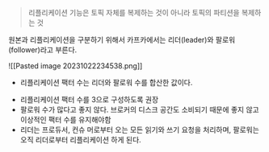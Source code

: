 > 리플리케이션 기능은 토픽 자체를 복제하는 것이 아니라 토픽의 파티션을 복제하는 것

원본과 리플리케이션을 구분하기 위해서 카프카에서는 리더(leader)와 팔로워(follower)라고 부른다. 

![[Pasted image 20231022234538.png]]
* 리플리케이션 팩터 수는 리더와 팔로워 수를 합산한 값이다. 
- 리플리케이션 팩터 수를 3으로 구성하도록 권장
- 팔로워 수가 많다고 좋지 않다. 브로커의 디스크 공간도 소비되기 때문에 좋지 않고 이상적인 팩터 수를 유지해야함
- 리더는 프로듀서, 컨슈 머로부터 오는 모든 읽기와 쓰기 요청을 처리하며, 팔로워는 오직 리더로부터 리플리케이션 하게 된다.



